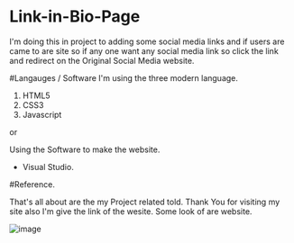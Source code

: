 # Link-in-Bio-Page
I'm doing this in project to adding some social media links and if users are came to are site so if any one want any social media link so click the link and redirect on the Original Social Media website.

#Langauges / Software
I'm using the three modern language.
1. HTML5
2. CSS3
3. Javascript

or

Using the Software to make the website.
* Visual Studio.

#Reference.

That's all about are the my Project related told.
Thank You for visiting my site also I'm give the link of the wesite.
Some look of are website.


![image](https://user-images.githubusercontent.com/91986412/180029604-8988673b-66df-47c0-b21b-0ab9b5442e41.png)
